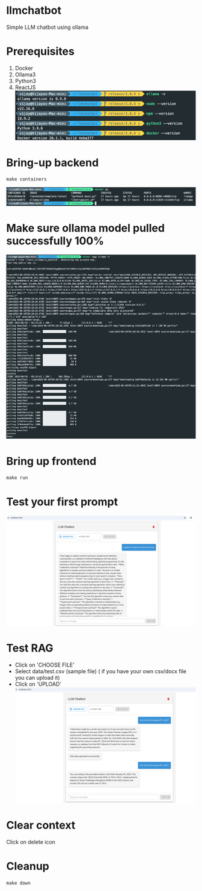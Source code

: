 # llmchatbot
Simple LLM chatbot using ollama

# Prerequisites
1. Docker
2. Ollama3
3. Python3
4. ReactJS
![Pre-requisites](./src/images/pre-req.png)
# Bring-up backend 
``` 
make containers
```
![Containers](./src/images/docker-containers.png)

# Make sure ollama model pulled successfully 100%
![Ollama-pull-success](./src/images/ollama-pull.png)

# Bring up frontend
```
make run
```

# Test your first prompt
![first-prompt](./src/images/first-prompt.png)

# Test RAG
* Click on 'CHOOSE FILE'
* Select data/test.csv (sample file) ( if you have your own csv/docx file you can upload it)
* Click on 'UPLOAD'
![RAG-test](./src/images/RAG-test.png)

# Clear context
  Click on delete icon

# Cleanup
```
make down
```
